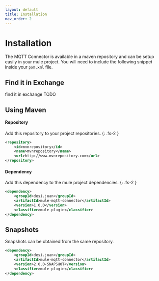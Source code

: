 ```yaml
---
layout: default
title: Installation
nav_order: 2
---
```


# Installation

The MQTT Connector is available in a maven repository and can be setup easily in your mule project. You will need to include the following snippet inside your `pom.xml` file.

## Find it in Exchange

find it in exchange TODO

## Using Maven

#### Repository
Add this repository to your project repositories.
{: .fs-2 }

```xml
<repository>
    <id>mvnrepository</id>
    <name>mvnrepository</name>
    <url>http://www.mvnrepository.com</url>
</repository>

```

#### Dependency
Add this dependency to the mule project dependencies.
{: .fs-2 }

```xml
<dependency>
    <groupId>desi.juan</groupId>
    <artifactId>mule-mqtt-connector</artifactId>
    <version>1.0.0</version>
    <classifier>mule-plugin</classifier>
</dependency>

```

## Snapshots

Snapshots can be obtained from the same repository.

```xml
<dependency>
    <groupId>desi.juan</groupId>
    <artifactId>mule-mqtt-connector</artifactId>
    <version>2.0.0-SNAPSHOT</version>
    <classifier>mule-plugin</classifier>
</dependency>
```


